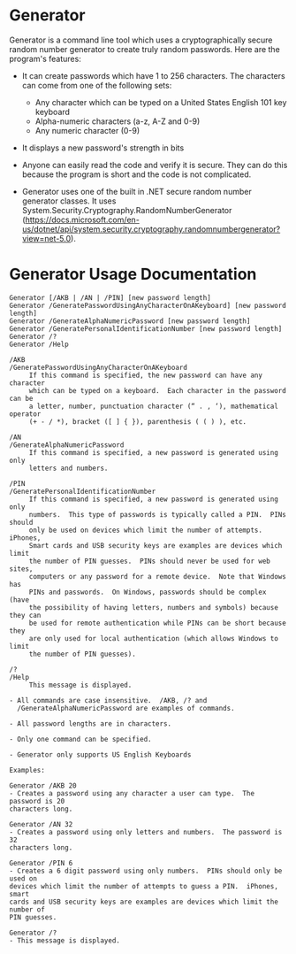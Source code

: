 # Generator
Generator is a command line tool which uses a cryptographically secure random number generator to create truly random passwords.  Here are the program's features:

- It can create passwords which have 1 to 256 characters.  The characters can come from one of the following sets:
    - Any character which can be typed on a United States English 101 key keyboard
    - Alpha-numeric characters (a-z, A-Z and 0-9)
    - Any numeric character (0-9)
    
- It displays a new password's strength in bits
- Anyone can easily read the code and verify it is secure.  They can do this because the program is short and the code is not complicated.
- Generator uses one of the built in .NET secure random number generator classes.  It uses System.Security.Cryptography.RandomNumberGenerator (https://docs.microsoft.com/en-us/dotnet/api/system.security.cryptography.randomnumbergenerator?view=net-5.0).

# Generator Usage Documentation 

```
Generator [/AKB | /AN | /PIN] [new password length]
Generator /GeneratePasswordUsingAnyCharacterOnAKeyboard] [new password length]
Generator /GenerateAlphaNumericPassword [new password length]
Generator /GeneratePersonalIdentificationNumber [new password length]
Generator /?
Generator /Help

/AKB
/GeneratePasswordUsingAnyCharacterOnAKeyboard
     If this command is specified, the new password can have any character
     which can be typed on a keyboard.  Each character in the password can be 
     a letter, number, punctuation character (“ . , ‘), mathematical operator
     (+ - / *), bracket ([ ] { }), parenthesis ( ( ) ), etc.

/AN
/GenerateAlphaNumericPassword
     If this command is specified, a new password is generated using only
     letters and numbers.  

/PIN
/GeneratePersonalIdentificationNumber
     If this command is specified, a new password is generated using only
     numbers.  This type of passwords is typically called a PIN.  PINs should
     only be used on devices which limit the number of attempts.  iPhones,
     Smart cards and USB security keys are examples are devices which limit
     the number of PIN guesses.  PINs should never be used for web sites,
     computers or any password for a remote device.  Note that Windows has
     PINs and passwords.  On Windows, passwords should be complex (have
     the possibility of having letters, numbers and symbols) because they can
     be used for remote authentication while PINs can be short because they
     are only used for local authentication (which allows Windows to limit
     the number of PIN guesses).

/?
/Help
     This message is displayed.

- All commands are case insensitive.  /AKB, /? and
  /GenerateAlphaNumericPassword are examples of commands.

- All password lengths are in characters.

- Only one command can be specified.  

- Generator only supports US English Keyboards

Examples:

Generator /AKB 20
- Creates a password using any character a user can type.  The password is 20
characters long.

Generator /AN 32
- Creates a password using only letters and numbers.  The password is 32
characters long.

Generator /PIN 6
- Creates a 6 digit password using only numbers.  PINs should only be used on
devices which limit the number of attempts to guess a PIN.  iPhones, smart
cards and USB security keys are examples are devices which limit the number of
PIN guesses.

Generator /?
- This message is displayed.
 ```